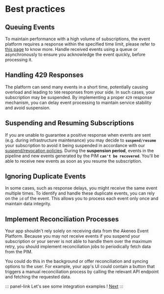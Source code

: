 # Best practices

## Queuing Events

To maintain performance with a high volume of subscriptions, the event platform requires a response within the specified time limit, please refer to [this page](/akeneo-event-platform/concepts.html#ack-timeout) to know more. Handle received events using a queue or asynchronously to ensure you acknowledge the event quickly, before processing it.

## Handling 429 Responses

The platform can send many events in a short time, potentially causing overload and leading to `500` responses from your side. In such cases, your subscription may be suspended. By implementing a proper `429` response mechanism, you can delay event processing to maintain service stability and avoid suspension.

<!-- TODO rework paragraph after this PR is merged -->
<!-- https://github.com/akeneo/event-platform/pull/144 -->

## Suspending and Resuming Subscriptions

If you are unable to guarantee a positive response when events are sent (e.g. during infrastructure maintenance) you may decide to **`suspend/resume`** your subscription to avoid it being suspended in accordance with our [suspend/revocation policies](/akeneo-event-platform/concepts.html#revocation-policies).
During the **suspension period**, events in the pipeline and new events generated by the PIM **`can't be recovered`**.
You'll be able to receive new events as soon as you resume the subscription.

## Ignoring Duplicate Events

In some cases, such as response delays, you might receive the same event multiple times. To identify and handle these duplicate events, you can rely on the `id` of the event. This allows you to process each event only once and maintain data integrity.

## Implement Reconciliation Processes

Your app shouldn't rely solely on receiving data from the Akeneo Event Platform. Because you may not receive events if you suspend your subscription or your server is not able to handle them over the maximum retry, you should implement reconciliation jobs to periodically fetch data from the PIM.

You could do this in the background or offer reconciliation and syncing options to the user. For example, your app's UI could contain a button that triggers a manual reconciliation process by calling the relevant API endpoint and fetching the requested data.

::: panel-link Let's see some integration examples ! [Next](/akeneo-event-platform/integration-examples.html)
:::